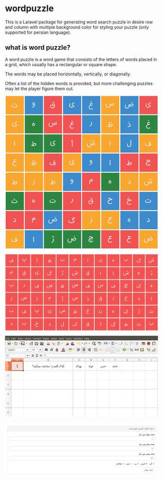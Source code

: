 # wordpuzzle
This is a Laravel package for generating word search puzzle in desire row and column with multiple background color for styling your puzzle (only supported for persian language). 

## what is word puzzle?
A word puzzle is a word game that consists of the letters of words placed in a grid, which usually has a rectangular or square shape.

The words may be placed horizontally, vertically, or diagonally.

Often a list of the hidden words is provided, but more challenging puzzles may let the player figure them out.

![Alt text](/screenshot/shot1.png?raw=true "Shot 1")


![Alt text](/screenshot/shot2.png?raw=true "Shot 2")


![Alt text](/screenshot/shot3.png?raw=true "Shot 3")


![Alt text](/screenshot/shot4.png?raw=true "Shot 4")
